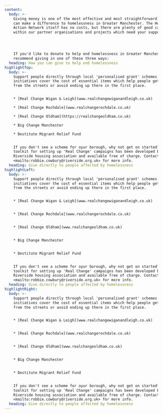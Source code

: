 ```yaml
---
content:
  body: >-
    Giving money is one of the most effective and most straightforward ways you
    can make a difference to homelessness in Greater Manchester. The Homeless
    Action Network itself has no costs, but there are plenty of good causes
    within our partner organisations and projects which need your support.




    If you'd like to donate to help end homelessness in Greater Manchester, we'd
    recommend giving in one of these three ways:
  heading: How you can give to help end homelessness
highlightTop:
  body: >-
    Support people directly through local 'personalised grant' schemes. These
    initiatives cover the cost of essential items which help people get away
    from the streets or avoid ending up there in the first place.


    * [Real Change Wigan & Leigh](www.realchangewiganandleigh.co.uk)

    * [Real Change Rochdale](www.realchangerochdale.co.uk)

    * [Real Change Oldham](https://realchangeoldham.co.uk)

    * Big Change Manchester

    * Destitute Migrant Relief Fund


    If you don't see a scheme for oyur borough, why not get on started? A
    toolkit for setting up 'Real Change' campaigns has been developed by
    Riverside housing association and available free of charge. Contact
    <mailto:robbie.cowbury@riverside.org.uk> for more info.
  heading: Give directly to people affected by homelessness
highlightLeft:
  body: >-
    Support people directly through local 'personalised grant' schemes. These
    initiatives cover the cost of essential items which help people get away
    from the streets or avoid ending up there in the first place.


    * [Real Change Wigan & Leigh](www.realchangewiganandleigh.co.uk)


    * [Real Change Rochdale](www.realchangerochdale.co.uk)


    * [Real Change Oldham](www.realchangeoldham.co.uk)


    * Big Change Manchester


    * Destitute Migrant Relief Fund


    If you don't see a scheme for oyur borough, why not get on started? A
    toolkit for setting up 'Real Change' campaigns has been developed by
    Riverside housing association and available free of charge. Contact
    <mailto:robbie.cowbury@riverside.org.uk> for more info.
  heading: Give directly to people affected by homelessness
highlightRight:
  body: >-
    Support people directly through local 'personalised grant' schemes. These
    initiatives cover the cost of essential items which help people get away
    from the streets or avoid ending up there in the first place.


    * [Real Change Wigan & Leigh](www.realchangewiganandleigh.co.uk)


    * [Real Change Rochdale](www.realchangerochdale.co.uk)


    * [Real Change Oldham](www.realchangeoldham.co.uk)


    * Big Change Manchester


    * Destitute Migrant Relief Fund


    If you don't see a scheme for oyur borough, why not get on started? A
    toolkit for setting up 'Real Change' campaigns has been developed by
    Riverside housing association and available free of charge. Contact
    <mailto:robbie.cowbury@riverside.org.uk> for more info.
  heading: Give directly to people affected by homelessness
---
```


